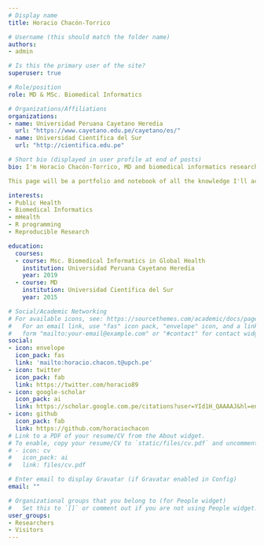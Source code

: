 ```yaml
---
# Display name
title: Horacio Chacón-Torrico

# Username (this should match the folder name)
authors:
- admin

# Is this the primary user of the site?
superuser: true

# Role/position
role: MD & MSc. Biomedical Informatics

# Organizations/Affiliations
organizations:
- name: Universidad Peruana Cayetano Heredia
  url: "https://www.cayetano.edu.pe/cayetano/es/"
- name: Universidad Científica del Sur
  url: "http://cientifica.edu.pe"

# Short bio (displayed in user profile at end of posts)
bio: I'm Horacio Chacón-Torrico, MD and biomedical informatics researcher from Lima, Perú. I have worked in clinical records analytics and mHealth related projects. I'm actually doing secondary data research projects in public health and steadily learning more from the power of R and Data science tools.

This page will be a portfolio and notebook of all the knowledge I'll acquire in my R and Data science journey. You are welcome to join me.

interests:
- Public Health
- Biomedical Informatics
- mHealth
- R programming
- Reproducible Research

education:
  courses:
  - course: Msc. Biomedical Informatics in Global Health
    institution: Universidad Peruana Cayetano Heredia
    year: 2019
  - course: MD
    institution: Universidad Científica del Sur
    year: 2015

# Social/Academic Networking
# For available icons, see: https://sourcethemes.com/academic/docs/page-builder/#icons
#   For an email link, use "fas" icon pack, "envelope" icon, and a link in the
#   form "mailto:your-email@example.com" or "#contact" for contact widget.
social:
- icon: envelope
  icon_pack: fas
  link: 'mailto:horacio.chacon.t@upch.pe'
- icon: twitter
  icon_pack: fab
  link: https://twitter.com/horacio89
- icon: google-scholar
  icon_pack: ai
  link: https://scholar.google.com.pe/citations?user=YId1H_QAAAAJ&hl=en
- icon: github
  icon_pack: fab
  link: https://github.com/horaciochacon
# Link to a PDF of your resume/CV from the About widget.
# To enable, copy your resume/CV to `static/files/cv.pdf` and uncomment the lines below.
# - icon: cv
#   icon_pack: ai
#   link: files/cv.pdf

# Enter email to display Gravatar (if Gravatar enabled in Config)
email: ""

# Organizational groups that you belong to (for People widget)
#   Set this to `[]` or comment out if you are not using People widget.
user_groups:
- Researchers
- Visitors
---
```

